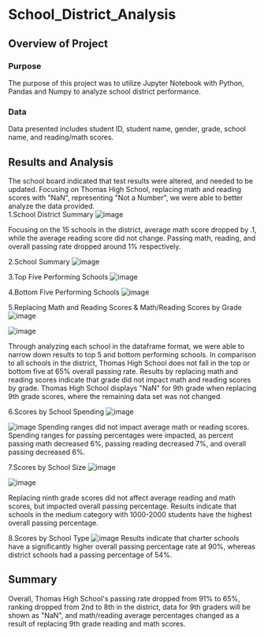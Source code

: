 # School_District_Analysis

## Overview of Project
### Purpose
The purpose of this project was to utilize Jupyter Notebook with Python, Pandas and Numpy to analyze school district performance.

### Data
Data presented includes student ID, student name, gender, grade, school name, and reading/math scores.

## Results and Analysis
The school board indicated that test results were altered, and needed to be updated. Focusing on Thomas High School, replacing math and reading scores with "NaN", representing "Not a Number", we were able to better analyze the data provided.  
1.School District Summary
![image](https://user-images.githubusercontent.com/109991916/188177140-65f5c60b-2838-4b3c-a9ef-2fd67a1f669e.png)

Focusing on the 15 schools in the district, average math score dropped by .1, while the average reading score did not change. Passing math, reading, and overall passing rate dropped around 1% respectively.

2.School Summary
![image](https://user-images.githubusercontent.com/109991916/188178957-c8209672-37d1-42fa-b806-2c129fde1c37.png)

3.Top Five Performing Schools
![image](https://user-images.githubusercontent.com/109991916/188179766-84e11996-9306-4641-bab6-eede13304147.png)

4.Bottom Five Performing Schools
![image](https://user-images.githubusercontent.com/109991916/188179920-35093277-782e-4a51-9c02-cb9a1c0ea07f.png)

5.Replacing Math and Reading Scores & Math/Reading Scores by Grade
![image](https://user-images.githubusercontent.com/109991916/188181299-7fb17402-66bd-4c13-8cf5-54788af99a74.png)

![image](https://user-images.githubusercontent.com/109991916/188180858-1bd30dc0-9bdc-4053-81e5-ae8896e35de3.png)

Through analyzing each school in the dataframe format, we were able to narrow down results to top 5 and bottom performing schools. In comparison to all schools in the district, Thomas High School does not fall in the top or bottom five at 65% overall passing rate. Results by replacing math and reading scores indicate that grade did not impact math and reading scores by grade. Thomas High School displays "NaN" for 9th grade when replacing 9th grade scores, where the remaining data set was not changed.

6.Scores by School Spending
![image](https://user-images.githubusercontent.com/109991916/188182113-6715d3ea-9d2c-4ba4-938d-d81997e3e46d.png)

![image](https://user-images.githubusercontent.com/109991916/188182199-498ef0e6-2800-4692-a832-f69cad77a244.png)
Spending ranges did not impact average math or reading scores. Spending ranges for passing percentages were impacted, as percent passing math decreased 6%, passing reading decreased 7%, and overall passing decreased 6%.

7.Scores by School Size
![image](https://user-images.githubusercontent.com/109991916/188183441-2ce7202f-22c8-4fcf-a6bd-720a38101e51.png)

![image](https://user-images.githubusercontent.com/109991916/188183529-fd2fda42-5c9d-4b11-94b7-d697c2740fb2.png)

Replacing ninth grade scores did not affect average reading and math scores, but impacted overall passing percentage. Results indicate that schools in the medium category with 1000-2000 students have the highest overall passing percentage.

8.Scores by School Type
![image](https://user-images.githubusercontent.com/109991916/188185331-a5ca7753-44e7-4240-b195-4b1c718494c3.png)
Results indicate that charter schools have a significantly higher overall passing percentage rate at 90%, whereas district schools had a passing percentage of 54%. 

## Summary

Overall, Thomas High School's passing rate dropped from 91% to 65%, ranking dropped from 2nd to 8th in the district, data for 9th graders will be shown as "NaN", and math/reading average percentages changed as a result of replacing 9th grade reading and math scores.
